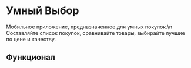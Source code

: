 # Умный Выбор

Мобильное приложение, предназначенное для умных покупок.\n 
Составляйте список покупок, сравнивайте товары, выбирайте лучшие по цене и качеству.


## Функционал



